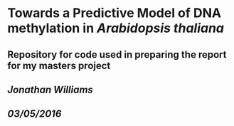 # Towards a Predictive Model of DNA methylation in *Arabidopsis thaliana*

## Repository for code used in preparing the report for my masters project

## *Jonathan Williams*
## *03/05/2016*